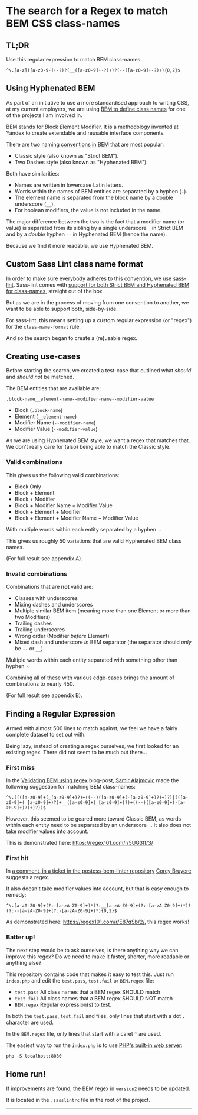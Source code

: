 # The search for a Regex to match BEM CSS class-names

## TL;DR

Use this regular expression to match BEM class-names:

```
^\.[a-z]([a-z0-9-]+-?)?(__([a-z0-9]+-?)+)?(--([a-z0-9]+-?)+){0,2}$
```

## Using Hyphenated BEM

As part of an initiative to use a more standardised approach to writing CSS, at
my current employers, we are using [BEM to define class names][bem-methodology]
for one of the projects I am involved in.

BEM stands for *B*lock *E*lement *M*odifier. It is a methodology invented at
Yandex to create extendable and reusable interface components.

There are two [naming conventions in BEM][bem-naming-convention] that are most
popular:

- Classic style (also known as "Strict BEM").
- Two Dashes style (also known as "Hyphenated BEM").

Both have similarities:

- Names are written in lowercase Latin letters.
- Words within the names of BEM entities are separated by a hyphen (`-`).
- The element name is separated from the block name by a double underscore (`__`).
- For boolean modifiers, the value is not included in the name.

The major difference between the two is the fact that a modifier name (or value)
is separated from its sibling by a single underscore `_` in Strict BEM and by a
_double_ hyphen `--` in Hyphenated BEM (hence the name).

Because we find it more readable, we use Hyphenated BEM.

## Custom Sass Lint class name format

In order to make sure everybody adheres to this convention, we use [sass-lint][sass-lint].
Sass-lint comes with [support for both Strict BEM and Hyphenated BEM for class-names][sass-lint-class-name-format],
straight out of the box.

But as we are in the process of moving from one convention to another, we want
to be able to support both, side-by-side.

For sass-lint, this means setting up a custom regular expression (or "regex") for
the `class-name-format` rule.

And so the search began to create a (re)usable regex.

## Creating use-cases

Before starting the search, we created a test-case that outlined what _should_
and _should not_ be matched.

The BEM entities that are available are:

`.block-name__element-name--modifier-name--modifier-value`

- Block (`.block-name`)
- Element (`__element-name`)
- Modifier Name (`--modifier-name`)
- Modifier Value (`--modifier-value`)

As we are using Hyphenated BEM style, we want a regex that matches that.
We  don't really care for (also) being able to match the Classic style.

### Valid combinations

This gives us the following valid combinations:

- Block Only
- Block + Element
- Block + Modifier
- Block + Modifier Name + Modifier Value
- Block + Element + Modifier
- Block + Element + Modifier Name + Modifier Value

With multiple words within each entity separated by a hyphen `-`.

This gives us roughly 50 variations that are valid Hyphenated BEM class names.

(For full result see appendix A).

### Invalid combinations

Combinations that are **not** valid are:

- Classes with underscores
- Mixing dashes and underscores
- Multiple similar BEM item (meaning more than one Element or more than two Modifiers)
- Trailing dashes
- Trailing underscores
- Wrong order (Modifier _before_ Element)
- Mixed dash and underscore _in_ BEM separator (the separator should _only_ be `--` or `__`)

Multiple words within each entity separated with something other than hyphen `-`.

Combining all of these with various edge-cases brings the amount of combinations
to nearly 450.

(For full result see appendix B).

## Finding a Regular Expression

Armed with almost 500 lines to match against, we feel we have a fairly complete
dataset to set out with.

Being lazy, instead of creating a regex ourselves, we first looked for an
existing regex. There did not seem to be much out there...

### First miss

In the [Validating BEM using regex][validating-bem-blogpost] blog-post,
[Samir Alajmovic][samir-alajmovic-linkedin] made the following suggestion for
matching BEM class-names:

```
^\.((([a-z0-9]+(_[a-z0-9]+)?)+((--)([a-z0-9]+(-[a-z0-9]+)?)+)?)|(([a-z0-9]+(_[a-z0-9]+)?)+__([a-z0-9]+(_[a-z0-9]+)?)+((--)([a-z0-9]+(-[a-z0-9]+)?)+)?))$
```

However, this seemed to be geared more toward Classic BEM, as words within each
entity need to be separated by an underscore `_`. It also does not take modifier
values into account.

This is demonstrated here: https://regex101.com/r/5UG3ff/3/

### First hit

In [a comment, in a ticket in the postcss-bem-linter repository][postcss-bem-linter-issue-comment]
[Corey Bruyere][corey-bruyere-twitter] suggests a regex.


It also doesn't take modifier values into account, but that is easy enough to remedy:

```
^\.[a-zA-Z0-9]+(?:-[a-zA-Z0-9]+)*(?:__[a-zA-Z0-9]+(?:-[a-zA-Z0-9]+)*)?(?:--[a-zA-Z0-9]+(?:-[a-zA-Z0-9]+)*){0,2}$
```

As demonstrated here: https://regex101.com/r/E87qSb/2/, this regex works!

### Batter up!

The next step would be to ask ourselves, is there anything way we can improve
this regex? Do we need to make it faster, shorter, more readable or anything
else?

This repository contains code that makes it easy to test this. Just run
`index.php` and edit the `test.pass`, `test.fail` or `BEM.regex` file:

- `test.pass` All class names that a BEM regex SHOULD match
- `test.fail` All class names that a BEM regex SHOULD NOT match
- `BEM.regex` Regular expression(s) to test.

In both the `test.pass`, `test.fail` and files, only lines that start with a dot
`.` character are used.

In the `BEM.regex` file, only lines that start with a caret `^` are used.

The easiest way to run the `index.php` is to use [PHP's built-in web
server][php-webserver]:
```
php -S localhost:8080
```

## Home run!

If improvements are found, the BEM regex in `version2` needs to be updated.

It is located in the `.sasslintrc` file in the root of the project.

---

[bem-methodology]: https://en.bem.info/methodology/css/
[bem-naming-convention]: https://en.bem.info/methodology/naming-convention/
[corey-bruyere-twitter]: https://twitter.com/coreybruyere
[php-webserver]: https://www.php.net/manual/en/features.commandline.webserver.php
[postcss-bem-linter-issue-comment]: https://github.com/postcss/postcss-bem-linter/issues/89#issuecomment-255482072
[samir-alajmovic-linkedin]: https://www.linkedin.com/in/samir-alajmovic-91126b60/
[sass-lint-class-name-format]: https://github.com/sasstools/sass-lint/blob/develop/docs/rules/class-name-format.md
[sass-lint]: https://github.com/sasstools/sass-lint
[validating-bem-blogpost]: https://www.alajmovic.com/posts/validating-bem-using-regex/
